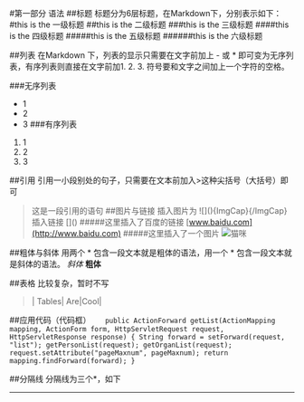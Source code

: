 #第一部分 语法
##标题
标题分为6层标题，在Markdown下，分别表示如下：
#this is the 一级标题
##this is the 二级标题
###this is the 三级标题
####this is the 四级标题
#####this is the 五级标题
######this is the 六级标题

##列表
在Markdown 下，列表的显示只需要在文字前加上 - 或 * 即可变为无序列表，有序列表则直接在文字前加1. 2. 3. 符号要和文字之间加上一个字符的空格。

###无序列表
* 1
* 2
* 3
###有序列表
1. 1
2. 2
3. 3

##引用
引用一小段别处的句子，只需要在文本前加入>这种尖括号（大括号）即可
>这是一段引用的语句
##图片与链接
插入图片为
!\[](){ImgCap}{/ImgCap}
插入链接
\[]()
#####这里插入了百度的链接
[www.baidu.com](http://www.baidu.com)
#####这里插入了一个图片
![猫咪](http://image.baidu.com/search/down?tn=download&word=download&ie=utf8&fr=detail&url=http%3A%2F%2Fimg4q.duitang.com%2Fuploads%2Fitem%2F201108%2F24%2F20110824143814_4zFQh.jpg&thumburl=http%3A%2F%2Fimg1.imgtn.bdimg.com%2Fit%2Fu%3D933124850%2C3168176999%26fm%3D23%26gp%3D0.jpg)


##粗体与斜体
用两个 * 包含一段文本就是粗体的语法，用一个 * 包含一段文本就是斜体的语法。
*斜体*  **粗体**

##表格
比较复杂，暂时不写
>| Tables| Are|Cool|

##应用代码（代码框）
`	public ActionForward getList(ActionMapping mapping, ActionForm form,
			HttpServletRequest request, HttpServletResponse response) {
		String forward = setForward(request, "list");
		getPersonList(request);
		getOrganList(request);
		request.setAttribute("pageMaxnum", pageMaxnum);
		return mapping.findForward(forward);
	}`

##分隔线
分隔线为三个*，如下
***